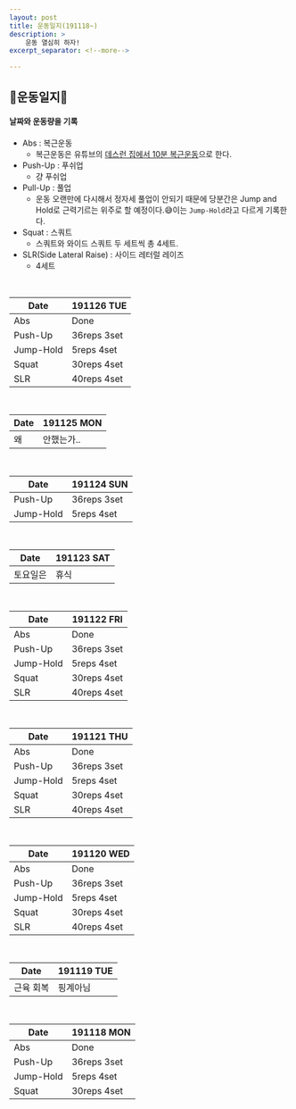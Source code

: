 ```yaml
---
layout: post
title: 운동일지(191118~)
description: >
    운동 열심히 하자!
excerpt_separator: <!--more-->

---
```


<!--more-->

## 💪운동일지💪
#### 날짜와 운동량을 기록
- Abs : 복근운동
    - 복근운동은 유튜브의 [데스런 집에서 10분 복근운동](https://www.youtube.com/watch?v=EFadnuaH-Jg&list=PLJhlwzx34moB8n5kAqcP5jExZLKHyMcPH&index=5&t=0s)으로 한다.
- Push-Up : 푸쉬업
    - 걍 푸쉬업
- Pull-Up : 풀업
    - 운동 오랜만에 다시해서 정자세 풀업이 안되기 때문에 당분간은 Jump and Hold로 근력기르는 위주로 할 예정이다.😅이는 `Jump-Hold`라고 다르게 기록한다.
- Squat : 스쿼트
    - 스쿼트와 와이드 스쿼트 두 세트씩 총 4세트.
- SLR(Side Lateral Raise) : 사이드 레터럴 레이즈
    - 4세트

<br>

|Date|191126 TUE|
|------|------|
|Abs|Done|
|Push-Up|36reps 3set|
|Jump-Hold|5reps 4set|
|Squat|30reps 4set|
|SLR|40reps 4set|

<br>

|Date|191125 MON|
|------|------|
|왜|안했는가..|

<br>

|Date|191124 SUN|
|------|------|
|Push-Up|36reps 3set|
|Jump-Hold|5reps 4set|

<br>

|Date|191123 SAT|
|------|------|
|토요일은|휴식|

<br>

|Date|191122 FRI|
|------|------|
|Abs|Done|
|Push-Up|36reps 3set|
|Jump-Hold|5reps 4set|
|Squat|30reps 4set|
|SLR|40reps 4set|

<br>

|Date|191121 THU|
|------|------|
|Abs|Done|
|Push-Up|36reps 3set|
|Jump-Hold|5reps 4set|
|Squat|30reps 4set|
|SLR|40reps 4set|

<br>

|Date|191120 WED|
|------|------|
|Abs|Done|
|Push-Up|36reps 3set|
|Jump-Hold|5reps 4set|
|Squat|30reps 4set|
|SLR|40reps 4set|

<br>

|Date|191119 TUE|
|------|------|
|근육 회복|핑계아님|

<br>

|Date|191118 MON|
|------|------|
|Abs|Done|
|Push-Up|36reps 3set|
|Jump-Hold|5reps 4set|
|Squat|30reps 4set|
